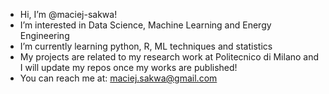 - Hi, I’m @maciej-sakwa!
- I’m interested in Data Science, Machine Learning and Energy Engineering
- I’m currently learning python, R, ML techniques and statistics
- My projects are related to my research work at Politecnico di Milano and I will update my repos once my works are published!
- You can reach me at: maciej.sakwa@gmail.com


<!---
maciej-sakwa/maciej-sakwa is a ✨ special ✨ repository because its `README.md` (this file) appears on your GitHub profile.
You can click the Preview link to take a look at your changes.
--->
